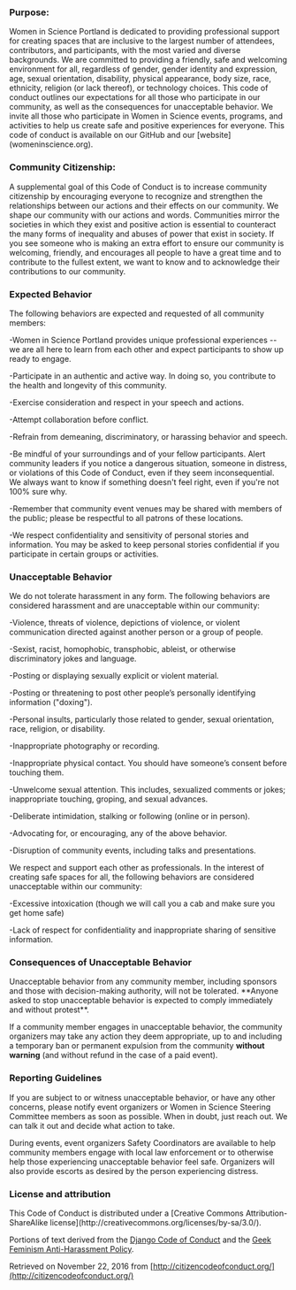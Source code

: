 <h3>Purpose:</h3>
Women in Science Portland is dedicated to providing professional support for creating spaces that are inclusive to the largest number of attendees, contributors, and participants, with the most varied and diverse backgrounds. We are committed to providing a friendly, safe and welcoming environment for all, regardless of gender, gender identity and expression, age, sexual orientation, disability, physical appearance, body size, race, ethnicity, religion (or lack thereof), or technology choices.
This code of conduct outlines our expectations for all those who participate in our community, as well as the consequences for unacceptable behavior.
We invite all those who participate in Women in Science events, programs, and activities to help us create safe and positive experiences for everyone. 
This code of conduct is available on our GitHub and our [website](womeninscience.org).
<h3>Community Citizenship:</h3>
A supplemental goal of this Code of Conduct is to increase community citizenship by encouraging everyone to recognize and strengthen the relationships between our actions and their effects on our community. We shape our community with our actions and words.
Communities mirror the societies in which they exist and positive action is essential to counteract the many forms of inequality and abuses of power that exist in society.
If you see someone who is making an extra effort to ensure our community is welcoming, friendly, and encourages all people to have a great time and to contribute to the fullest extent, we want to know and to acknowledge their contributions to our community.


<h3>Expected Behavior</h3>
The following behaviors are expected and requested of all community members:

-Women in Science Portland provides unique professional experiences -- we are all here to learn from each other and expect participants to show up ready to engage.

-Participate in an authentic and active way. In doing so, you contribute to the health and longevity of this community.

-Exercise consideration and respect in your speech and actions.

-Attempt collaboration before conflict.

-Refrain from demeaning, discriminatory, or harassing behavior and speech.

-Be mindful of your surroundings and of your fellow participants. Alert community leaders if you notice a dangerous situation, someone in distress, or violations of this Code of Conduct, even if they seem inconsequential. We always want to know if something doesn't feel right, even if you're not 100% sure why.

-Remember that community event venues may be shared with members of the public; please be respectful to all patrons of these locations.

-We respect confidentiality and sensitivity of personal stories and information.  You may be asked to keep personal stories confidential if you participate in certain groups or activities. 

<h3>Unacceptable Behavior</h3>
We do not tolerate harassment in any form. The following behaviors are considered harassment and are unacceptable within our community:

-Violence, threats of violence, depictions of violence, or violent communication directed against another person or a group of people.

-Sexist, racist, homophobic, transphobic, ableist, or otherwise discriminatory jokes and language.

-Posting or displaying sexually explicit or violent material.

-Posting or threatening to post other people’s personally identifying information ("doxing").

-Personal insults, particularly those related to gender, sexual orientation, race, religion, or disability.

-Inappropriate photography or recording.

-Inappropriate physical contact. You should have someone’s consent before touching them.

-Unwelcome sexual attention. This includes, sexualized comments or jokes; inappropriate touching, groping, and sexual advances.

-Deliberate intimidation, stalking or following (online or in person).

-Advocating for, or encouraging, any of the above behavior.

-Disruption of community events, including talks and presentations.

We respect and support each other as professionals.  In the interest of creating safe spaces for all, the following behaviors are considered unacceptable within our community:

-Excessive intoxication (though we will call you a cab and make sure you get home safe)

-Lack of respect for confidentiality and inappropriate sharing of sensitive information.

<h3>Consequences of Unacceptable Behavior</h3>
Unacceptable behavior from any community member, including sponsors and those with decision-making authority, will not be tolerated.
**Anyone asked to stop unacceptable behavior is expected to comply immediately and without protest**.

If a community member engages in unacceptable behavior, the community organizers may take any action they deem appropriate, up to and including a temporary ban or permanent expulsion from the community **without warning** (and without refund in the case of a paid event).
<h3>Reporting Guidelines</h3>
If you are subject to or witness unacceptable behavior, or have any other concerns, please notify event organizers or Women in Science Steering Committee members as soon as possible. When in doubt, just reach out. We can talk it out and decide what action to take.

During events, event organizers Safety Coordinators are available to help community members engage with local law enforcement or to otherwise help those experiencing unacceptable behavior feel safe. Organizers will also provide escorts as desired by the person experiencing distress.

<h3>License and attribution</h3>
This Code of Conduct is distributed under a [Creative Commons Attribution-ShareAlike license](http://creativecommons.org/licenses/by-sa/3.0/).

Portions of text derived from the [Django Code of Conduct](https://www.djangoproject.com/conduct/) and the [Geek Feminism Anti-Harassment Policy](http://geekfeminism.wikia.com/wiki/Conference_anti-harassment/Policy).

Retrieved on November 22, 2016 from [http://citizencodeofconduct.org/](http://citizencodeofconduct.org/)
